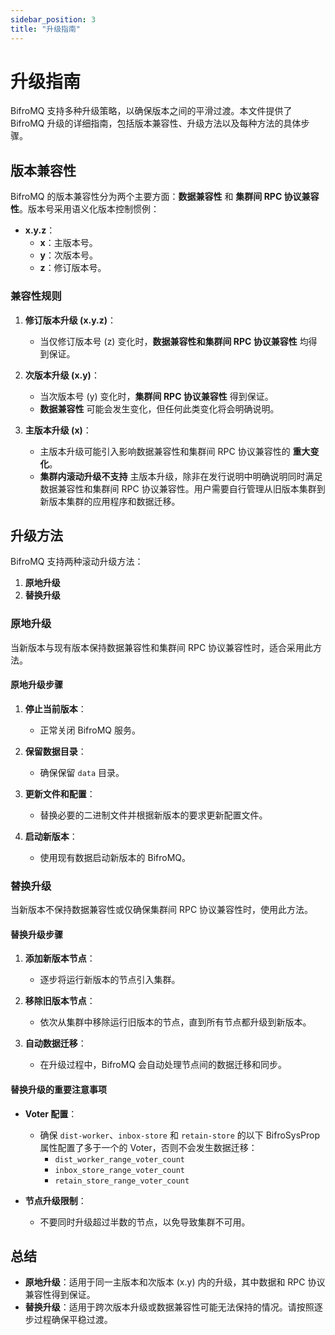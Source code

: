 ```yaml
---
sidebar_position: 3
title: "升级指南"
---
```


# 升级指南

BifroMQ 支持多种升级策略，以确保版本之间的平滑过渡。本文件提供了 BifroMQ 升级的详细指南，包括版本兼容性、升级方法以及每种方法的具体步骤。

## 版本兼容性

BifroMQ 的版本兼容性分为两个主要方面：**数据兼容性** 和 **集群间 RPC 协议兼容性**。版本号采用语义化版本控制惯例：

- **x.y.z**：
    - **x**：主版本号。
    - **y**：次版本号。
    - **z**：修订版本号。

### 兼容性规则

1. **修订版本升级 (x.y.z)**：
    - 当仅修订版本号 (z) 变化时，**数据兼容性和集群间 RPC 协议兼容性** 均得到保证。

2. **次版本升级 (x.y)**：
    - 当次版本号 (y) 变化时，**集群间 RPC 协议兼容性** 得到保证。
    - **数据兼容性** 可能会发生变化，但任何此类变化将会明确说明。

3. **主版本升级 (x)**：
    - 主版本升级可能引入影响数据兼容性和集群间 RPC 协议兼容性的 **重大变化**。
    - **集群内滚动升级不支持** 主版本升级，除非在发行说明中明确说明同时满足数据兼容性和集群间 RPC 协议兼容性。用户需要自行管理从旧版本集群到新版本集群的应用程序和数据迁移。

## 升级方法

BifroMQ 支持两种滚动升级方法：

1. **原地升级**
2. **替换升级**

### 原地升级

当新版本与现有版本保持数据兼容性和集群间 RPC 协议兼容性时，适合采用此方法。

#### 原地升级步骤

1. **停止当前版本**：
    - 正常关闭 BifroMQ 服务。

2. **保留数据目录**：
    - 确保保留 `data` 目录。

3. **更新文件和配置**：
    - 替换必要的二进制文件并根据新版本的要求更新配置文件。

4. **启动新版本**：
    - 使用现有数据启动新版本的 BifroMQ。

### 替换升级

当新版本不保持数据兼容性或仅确保集群间 RPC 协议兼容性时，使用此方法。

#### 替换升级步骤

1. **添加新版本节点**：
    - 逐步将运行新版本的节点引入集群。

2. **移除旧版本节点**：
    - 依次从集群中移除运行旧版本的节点，直到所有节点都升级到新版本。

3. **自动数据迁移**：
    - 在升级过程中，BifroMQ 会自动处理节点间的数据迁移和同步。

#### 替换升级的重要注意事项

- **Voter 配置**：
    - 确保 `dist-worker`、`inbox-store` 和 `retain-store` 的以下 BifroSysProp 属性配置了多于一个的 Voter，否则不会发生数据迁移：
        - `dist_worker_range_voter_count`
        - `inbox_store_range_voter_count`
        - `retain_store_range_voter_count`

- **节点升级限制**：
    - 不要同时升级超过半数的节点，以免导致集群不可用。

## 总结

- **原地升级**：适用于同一主版本和次版本 (x.y) 内的升级，其中数据和 RPC 协议兼容性得到保证。
- **替换升级**：适用于跨次版本升级或数据兼容性可能无法保持的情况。请按照逐步过程确保平稳过渡。